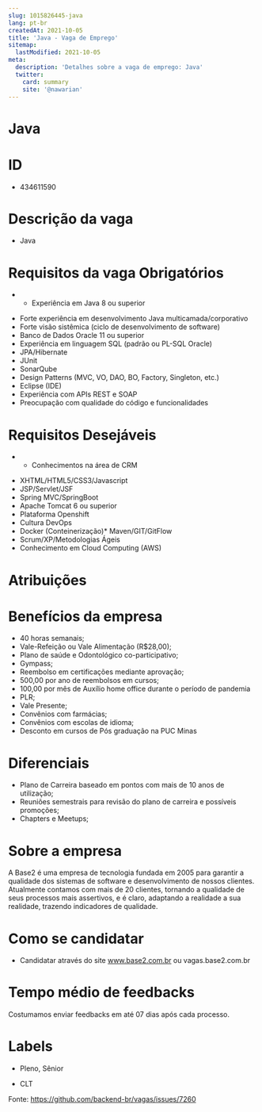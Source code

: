 ```yaml
---
slug: 1015826445-java
lang: pt-br
createdAt: 2021-10-05
title: 'Java - Vaga de Emprego'
sitemap:
  lastModified: 2021-10-05
meta:
  description: 'Detalhes sobre a vaga de emprego: Java'
  twitter:
    card: summary
    site: '@nawarian'
---
```


# Java

<h1>
<a id="user-content-id" class="anchor" href="#id" aria-hidden="true"><span aria-hidden="true" class="octicon octicon-link"></span></a><strong>ID</strong>
</h1>
<ul>
<li>434611590</li>
</ul>
<h1>
<a id="user-content-descrição-da-vaga" class="anchor" href="#descri%C3%A7%C3%A3o-da-vaga" aria-hidden="true"><span aria-hidden="true" class="octicon octicon-link"></span></a><strong>Descrição da vaga</strong>
</h1>
<ul>
<li>Java</li>
</ul>
<h1>
<a id="user-content-requisitos-da-vaga-obrigatórios" class="anchor" href="#requisitos-da-vaga-obrigat%C3%B3rios" aria-hidden="true"><span aria-hidden="true" class="octicon octicon-link"></span></a><strong>Requisitos da vaga Obrigatórios</strong>
</h1>
<ul>
<li>
<ul>
<li>Experiência em Java 8 ou superior​</li>
</ul>
</li>
</ul>
<ul>
<li>Forte experiência em desenvolvimento Java multicamada/corporativo​</li>
<li>Forte visão sistêmica (ciclo de desenvolvimento de software)​</li>
<li>Banco de Dados Oracle 11 ou superior​</li>
<li>Experiência em linguagem SQL (padrão ou PL-SQL Oracle)​</li>
<li>JPA/Hibernate​</li>
<li>JUnit​</li>
<li>SonarQube​</li>
<li>Design Patterns (MVC, VO, DAO, BO, Factory, Singleton, etc.)​</li>
<li>Eclipse (IDE)​</li>
<li>Experiência com APIs REST e SOAP​</li>
<li>Preocupação com qualidade do código e funcionalidades​</li>
</ul>
<h1>
<a id="user-content-requisitos-desejáveis" class="anchor" href="#requisitos-desej%C3%A1veis" aria-hidden="true"><span aria-hidden="true" class="octicon octicon-link"></span></a><strong>Requisitos Desejáveis</strong>
</h1>
<ul>
<li>
<ul>
<li>Conhecimentos na área de CRM​</li>
</ul>
</li>
</ul>
<ul>
<li>XHTML/HTML5/CSS3/Javascript​</li>
<li>JSP/Servlet/JSF​</li>
<li>Spring MVC/SpringBoot​</li>
<li>Apache Tomcat 6 ou superior​</li>
<li>Plataforma Openshift​</li>
<li>Cultura DevOps​</li>
<li>Docker (Conteinerização)​
* Maven/GIT/GitFlow​</li>
<li>Scrum/XP/Metodologias Ágeis​</li>
<li>Conhecimento em Cloud Computing (AWS)​</li>
</ul>
<h1>
<a id="user-content-atribuições" class="anchor" href="#atribui%C3%A7%C3%B5es" aria-hidden="true"><span aria-hidden="true" class="octicon octicon-link"></span></a><strong>Atribuições</strong>
</h1>
<h1>
<a id="user-content-benefícios-da-empresa" class="anchor" href="#benef%C3%ADcios-da-empresa" aria-hidden="true"><span aria-hidden="true" class="octicon octicon-link"></span></a><strong>Benefícios da empresa</strong>
</h1>
<ul>
<li>40 horas semanais;</li>
<li>Vale-Refeição ou Vale Alimentação (R$28,00);</li>
<li>Plano de saúde e Odontológico co-participativo;</li>
<li>Gympass;</li>
<li>Reembolso em certificações mediante aprovação;</li>
<li>500,00 por ano de reembolsos em cursos;</li>
<li>100,00 por mês de Auxílio home office durante o período de pandemia</li>
<li>PLR;</li>
<li>Vale Presente;</li>
<li>Convênios com farmácias;</li>
<li>Convênios com escolas de idioma;</li>
<li>Desconto em cursos de Pós graduação na PUC Minas</li>
</ul>
<h1>
<a id="user-content-diferenciais" class="anchor" href="#diferenciais" aria-hidden="true"><span aria-hidden="true" class="octicon octicon-link"></span></a><strong>Diferenciais</strong>
</h1>
<ul>
<li>Plano de Carreira baseado em pontos com mais de 10 anos de utilização;</li>
<li>Reuniões semestrais para revisão do plano de carreira e possíveis promoções;</li>
<li>Chapters e Meetups;</li>
</ul>
<h1>
<a id="user-content-sobre-a-empresa" class="anchor" href="#sobre-a-empresa" aria-hidden="true"><span aria-hidden="true" class="octicon octicon-link"></span></a><strong>Sobre a empresa</strong>
</h1>
<p>A Base2 é uma empresa de tecnologia fundada em 2005 para garantir a qualidade dos sistemas de software e desenvolvimento de nossos clientes. Atualmente contamos com mais de 20 clientes, tornando a qualidade de seus processos mais assertivos, e é claro, adaptando a realidade a sua realidade, trazendo indicadores de qualidade.</p>
<h1>
<a id="user-content-como-se-candidatar" class="anchor" href="#como-se-candidatar" aria-hidden="true"><span aria-hidden="true" class="octicon octicon-link"></span></a><strong>Como se candidatar</strong>
</h1>
<ul>
<li>Candidatar através do site <a href="http://www.base2.com.br" rel="nofollow">www.base2.com.br</a> ou vagas.base2.com.br</li>
</ul>
<h1>
<a id="user-content-tempo-médio-de-feedbacks" class="anchor" href="#tempo-m%C3%A9dio-de-feedbacks" aria-hidden="true"><span aria-hidden="true" class="octicon octicon-link"></span></a><strong>Tempo médio de feedbacks</strong>
</h1>
<p>Costumamos enviar feedbacks em até 07 dias após cada processo.</p>
<h1>
<a id="user-content-labels" class="anchor" href="#labels" aria-hidden="true"><span aria-hidden="true" class="octicon octicon-link"></span></a><strong>Labels</strong>
</h1>
<ul>
<li>
<p>Pleno, Sênior</p>
</li>
<li>
<p>CLT</p>
</li>
</ul>


Fonte: https://github.com/backend-br/vagas/issues/7260